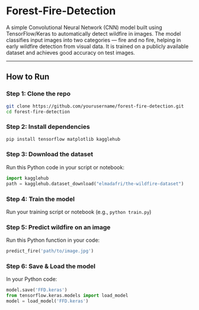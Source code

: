# Forest-Fire-Detection

A simple Convolutional Neural Network (CNN) model built using TensorFlow/Keras to automatically detect wildfire in images. The model classifies input images into two categories — fire and no fire, helping in early wildfire detection from visual data. It is trained on a publicly available dataset and achieves good accuracy on test images.

---

## How to Run

### Step 1: Clone the repo
```bash
git clone https://github.com/yourusername/forest-fire-detection.git
cd forest-fire-detection
````

### Step 2: Install dependencies

```bash
pip install tensorflow matplotlib kagglehub
```

### Step 3: Download the dataset

Run this Python code in your script or notebook:

```python
import kagglehub
path = kagglehub.dataset_download("elmadafri/the-wildfire-dataset")
```

### Step 4: Train the model

Run your training script or notebook (e.g., `python train.py`)

### Step 5: Predict wildfire on an image

Run this Python function in your code:

```python
predict_fire('path/to/image.jpg')
```

### Step 6: Save & Load the model

In your Python code:

```python
model.save('FFD.keras')
from tensorflow.keras.models import load_model
model = load_model('FFD.keras')
```

```

